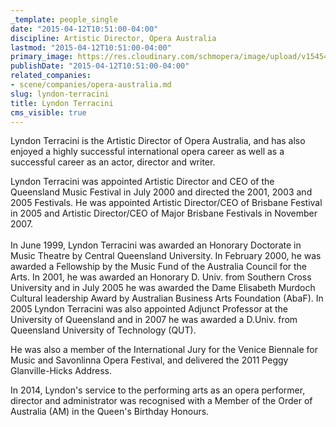 ```yaml
---
_template: people_single
date: "2015-04-12T10:51:00-04:00"
discipline: Artistic Director, Opera Australia
lastmod: "2015-04-12T10:51:00-04:00"
primary_image: https://res.cloudinary.com/schmopera/image/upload/v1545409169/media/webhook-uploads/1428850167728/Lyndon%2520Terracini.jpg.jpg
publishDate: "2015-04-12T10:51:00-04:00"
related_companies:
- scene/companies/opera-australia.md
slug: lyndon-terracini
title: Lyndon Terracini
cms_visible: true
---
```


<p>
	Lyndon Terracini is the Artistic Director of Opera Australia, and has also enjoyed a highly successful international opera career as well as a successful career as an actor, director and writer.
</p>
<p>
	Lyndon Terracini was appointed Artistic Director and CEO of the Queensland Music Festival in July 2000 and directed the 2001, 2003 and 2005 Festivals. He was appointed Artistic Director/CEO of Brisbane Festival in 2005 and Artistic Director/CEO of Major Brisbane Festivals in November 2007.<br>
	<br>
	In June 1999, Lyndon Terracini was awarded an Honorary Doctorate in Music Theatre by Central Queensland University. In February 2000, he was awarded a Fellowship by the Music Fund of the Australia Council for the Arts. In 2001, he was awarded an Honorary D. Univ. from Southern Cross University and in July 2005 he was awarded the Dame Elisabeth Murdoch Cultural leadership Award by Australian Business Arts Foundation (AbaF). In 2005 Lyndon Terracini was also appointed Adjunct Professor at the University of Queensland and in 2007 he was awarded a D.Univ. from Queensland University of Technology (QUT).
</p>
<p>
	He was also a member of the International Jury for the Venice Biennale for Music and Savonlinna Opera Festival, and delivered the 2011 Peggy Glanville-Hicks Address.
</p>
<p>
	In 2014, Lyndon's service to the performing arts as an opera performer, director and administrator was recognised with a Member of the Order of Australia (AM) in the Queen's Birthday Honours.
</p>
